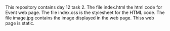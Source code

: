 This repository contains day 12 task 2. The file index.html the html code for Event web page. The file index.css is the stylesheet for the HTML code. The file image.jpg contains the image
displayed in the web page. Thiss web page is static. 
